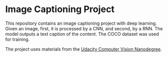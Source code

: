 # Image Captioning Project

This repository contains an image captioning project with deep learning. Given an image, first, it is processed by a CNN, and second, by a RNN. The model outputs a text caption of the content. The COCO dataset was used for training.

The project uses materials from the [Udacity Computer Vision Nanodegree](https://www.udacity.com/course/computer-vision-nanodegree--nd891).

